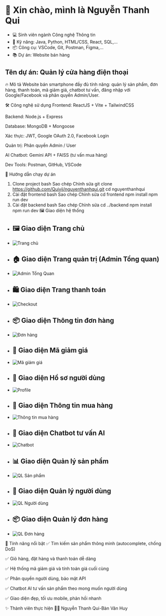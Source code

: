 # 👋 Xin chào, mình là Nguyễn Thanh Qui
- 💻 Sinh viên ngành Công nghệ Thông tin
- 🔧 Kỹ năng: Java, Python, HTML/CSS, React, SQL,...
- 📦 Công cụ: VSCode, Git, Postman, Figma,...
- 📚 Dự án: Website bán hàng
## Tên dự án: Quản lý cửa hàng điện thoại
🔥 Mô tả
Website bán smartphone đầy đủ tính năng: quản lý sản phẩm, đơn hàng, thanh toán, mã giảm giá, chatbot tư vấn, đăng nhập với Google/Facebook và phân quyền Admin/User.

🛠️ Công nghệ sử dụng
Frontend: ReactJS + Vite + TailwindCSS

Backend: Node.js + Express

Database: MongoDB + Mongoose

Xác thực: JWT, Google OAuth 2.0, Facebook Login

Quản trị: Phân quyền Admin / User

AI Chatbot: Gemini API + FAISS (tư vấn mua hàng)

Dev Tools: Postman, GitHub, VSCode

🚀 Hướng dẫn chạy dự án
1. Clone project
bash
Sao chép
Chỉnh sửa
git clone https://github.com/Quivij/nguyenthanhqui.git
cd nguyenthanhqui
2. Cài đặt frontend
bash
Sao chép
Chỉnh sửa
cd frontend
npm install
npm run dev
3. Cài đặt backend
bash
Sao chép
Chỉnh sửa
cd ../backend
npm install
npm run dev
🖼️ Giao diện hệ thống
- ## 🖼️ Giao diện Trang chủ  
- ![Trang chủ](https://raw.githubusercontent.com/Quivij/nguyenthanhqui/main/frontend/public/images/home.png)

- ## 🏠 Giao diện Trang quản trị (Admin Tổng quan)  
- ![Admin Tổng Quan](https://raw.githubusercontent.com/Quivij/nguyenthanhqui/main/frontend/public/images/admin-tong-quan.png)

- ## 🛍️ Giao diện Trang thanh toán  
- ![Checkout](https://raw.githubusercontent.com/Quivij/nguyenthanhqui/main/frontend/public/images/checkout.png)

- ## 📦 Giao diện Thông tin đơn hàng  
- ![Đơn hàng](https://raw.githubusercontent.com/Quivij/nguyenthanhqui/main/frontend/public/images/donhang.png)

- ## 🔖 Giao diện Mã giảm giá  
- ![Mã giảm giá](https://raw.githubusercontent.com/Quivij/nguyenthanhqui/main/frontend/public/images/ma-giam-gia.png)

- ## 👤 Giao diện Hồ sơ người dùng  
- ![Profile](https://raw.githubusercontent.com/Quivij/nguyenthanhqui/main/frontend/public/images/profile.png)

- ## 🛒 Giao diện Thông tin mua hàng  
- ![Thông tin mua hàng](https://raw.githubusercontent.com/Quivij/nguyenthanhqui/main/frontend/public/images/thongtinmuahang.png)

- ## 🤖 Giao diện Chatbot tư vấn AI  
- ![Chatbot](https://raw.githubusercontent.com/Quivij/nguyenthanhqui/main/frontend/public/images/chatbot.png)

- ## 📊 Giao diện Quản lý sản phẩm  
- ![QL Sản phẩm](https://raw.githubusercontent.com/Quivij/nguyenthanhqui/main/frontend/public/images/quan-ly-san-pham.png)

- ## 👥 Giao diện Quản lý người dùng  
- ![QL Người dùng](https://raw.githubusercontent.com/Quivij/nguyenthanhqui/main/frontend/public/images/quan-ly-nguoi-dung.png)

- ## 📦 Giao diện Quản lý đơn hàng  
- ![QL Đơn hàng](https://raw.githubusercontent.com/Quivij/nguyenthanhqui/main/frontend/public/images/quan-ly-don-hang.png)


📌 Tính năng nổi bật
✅ Tìm kiếm sản phẩm thông minh (autocomplete, chống DoS)

✅ Giỏ hàng, đặt hàng và thanh toán dễ dàng

✅ Hệ thống mã giảm giá và tính toán giá cuối cùng

✅ Phân quyền người dùng, bảo mật API

✅ Chatbot AI tư vấn sản phẩm theo mong muốn người dùng

✅ Giao diện đẹp, tối ưu mobile, phản hồi nhanh

✨ Thành viên thực hiện
👨‍💻 Nguyễn Thanh Qui-Bàn Văn Huy

